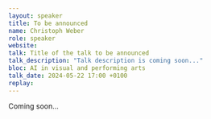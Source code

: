 ```yaml
---
layout: speaker
title: To be announced
name: Christoph Weber
role: speaker
website: 
talk: Title of the talk to be announced
talk_description: "Talk description is coming soon..."
bloc: AI in visual and performing arts
talk_date: 2024-05-22 17:00 +0100
replay: 
---
```


Coming soon...